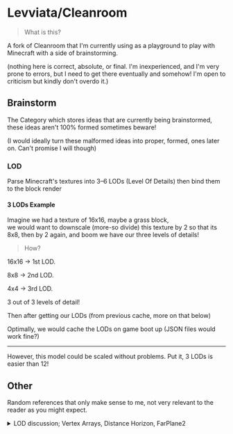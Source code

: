 # Levviata/Cleanroom
> What is this?

A fork of Cleanroom that I'm currently using as a playground to play with Minecraft with a side of brainstorming.

(nothing here is correct, absolute, or final.
I'm inexperienced, and I'm very prone to errors,
but I need to get there eventually and somehow! I'm open to criticism but kindly don't overdo it.)

## Brainstorm
The Category which stores ideas that are currently being brainstormed,
these ideas aren't 100% formed sometimes beware!

(I would ideally turn these malformed ideas into proper, formed, ones later on. Can't promise I will though)

### LOD
Parse Minecraft's textures into 3–6 LODs (Level Of Details) then bind them to the block render

#### 3 LODs Example

Imagine we had a texture of 16x16, maybe a grass block, <br />
we would want to downscale (more-so divide) this texture by 2 so that its 8x8, then by 2 again, and boom we have our three levels of details!

> How?

16x16 -> 1st LOD.

8x8   -> 2nd LOD.

4x4   -> 3rd LOD.

3 out of 3 levels of detail!

Then after getting our LODs (from previous cache, more on that below)

Optimally, we would cache the LODs on game boot up (JSON files would work fine?)

------

However, this model could be scaled without problems. Put it, 3 LODs is easier than 12!

## Other
Random references that only make sense to me, not very relevant to the reader as you might expect.

<details><summary>LOD discussion; Vertex Arrays, Distance Horizon, FarPlane2</summary>

```
[1:45 AM]Levviata: Im starting to learn about Minecraft's render pipeline and its so convoluted 💀
[1:45 AM]Rongmario: :doge:
[1:45 AM]Rongmario: what parts
[1:46 AM]Levviata: Well, I've been "analyzing" LOD systems and how it could be implemented into Minecraft 
[1:47 AM]Rongmario: So you went to the deep end first :doge:
[1:47 AM]Levviata: Yes 💀
[1:47 AM]Levviata: Again!
[1:47 AM]Levviata: I got into a habit of theorizing and not applying
[1:47 AM]Levviata: Because "have to do it the proper way"
[1:47 AM]Levviata: :doge: 
[1:49 AM]Rongmario: we have vertex arrays, these describe vertex orders to be drawn

basic lod would probably be to modify these arrays to skip over vertices in order to draw bigger quads
[1:50 AM]Levviata: I think that the concept of LOD in Minecraft is not a great idea in general 
[1:50 AM]Levviata: Because of how shitty chunk loading is?
[1:51 AM]Levviata: no
[1:51 AM]Levviata: World gen?
[1:51 AM]Levviata: I dont know 💀
[1:51 AM]Rongmario: there are also tessellation shaders, these operate on vertices/attributes which i would want to try out when i have time :doge:  https://learnopengl.com/Guest-Articles/2021/Tessellation/Tessellation
[1:51 AM]Rongmario: you can essentially do this step^ on the gpu
[1:52 AM]Rongmario: but you're still sending original vertices to the gpu, as opposed to just sending less in the first place if you did all this on the cpu
[1:52 AM]Rongmario: all you have to do is to force more chunks to be rendered
[1:53 AM]Rongmario: annoying part is having to render blocks at full detail first, then make lod of it
[1:53 AM]Rongmario: or you can just look at what distant horizons, farplane2 have done :doge:
[1:56 AM]Levviata: I did look into Distant horizons and I liked more how they did it, but good grief the project is so complex 
[1:56 AM]Levviata: Farplane2 ehhhhh
[1:56 AM]Levviata: It tanks performance sadly
[1:57 AM]Levviata: Didnt look onto how its done there though so dunno if its "better" or not
[1:59 AM]Levviata: Ohhhhhhhh
[2:00 AM]Levviata: I had a similar idea in mind
```

</details>
